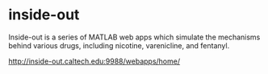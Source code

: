 # inside-out

Inside-out is a series of MATLAB web apps which simulate the mechanisms behind various drugs, including nicotine, varenicline, and fentanyl.

http://inside-out.caltech.edu:9988/webapps/home/
